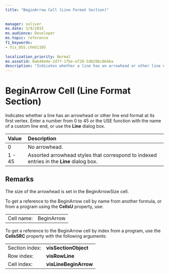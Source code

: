 ```yaml
---
title: "BeginArrow Cell (Line Format Section)"
 
 
manager: soliver
ms.date: 3/9/2015
ms.audience: Developer
ms.topic: reference
f1_keywords:
- Vis_DSS.chm51105
 
localization_priority: Normal
ms.assetid: 0ab4044e-2d77-1fbe-ef20-5d029bc064ba
description: "Indicates whether a line has an arrowhead or other line end format at its first vertex. Enter a number from 0 to 45 or the USE function with the name of a custom line end, or use the Line dialog box."
---
```


# BeginArrow Cell (Line Format Section)

Indicates whether a line has an arrowhead or other line end format at its first vertex. Enter a number from 0 to 45 or the USE function with the name of a custom line end, or use the **Line** dialog box. 
  
|**Value**|**Description**|
|:-----|:-----|
| 0  <br/> | No arrowhead.  <br/> |
| 1 - 45  <br/> | Assorted arrowhead styles that correspond to indexed entries in the **Line** dialog box.  <br/> |
   
## Remarks

The size of the arrowhead is set in the BeginArrowSize cell.
  
To get a reference to the BeginArrow cell by name from another formula, or from a program using the **CellsU** property, use: 
  
|||
|:-----|:-----|
| Cell name:  <br/> | BeginArrow  <br/> |
   
To get a reference to the BeginArrow cell by index from a program, use the **CellsSRC** property with the following arguments: 
  
|||
|:-----|:-----|
| Section index:  <br/> |**visSectionObject** <br/> |
| Row index:  <br/> |**visRowLine** <br/> |
| Cell index:  <br/> |**visLineBeginArrow** <br/> |
   

